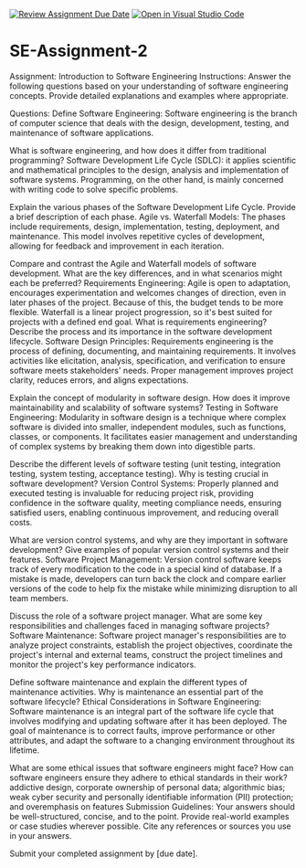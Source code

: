 [![Review Assignment Due Date](https://classroom.github.com/assets/deadline-readme-button-24ddc0f5d75046c5622901739e7c5dd533143b0c8e959d652212380cedb1ea36.svg)](https://classroom.github.com/a/-ucQIGTc)
[![Open in Visual Studio Code](https://classroom.github.com/assets/open-in-vscode-718a45dd9cf7e7f842a935f5ebbe5719a5e09af4491e668f4dbf3b35d5cca122.svg)](https://classroom.github.com/online_ide?assignment_repo_id=15244094&assignment_repo_type=AssignmentRepo)
# SE-Assignment-2
Assignment: Introduction to Software Engineering
Instructions:
Answer the following questions based on your understanding of software engineering concepts. Provide detailed explanations and examples where appropriate.

Questions:
Define Software Engineering: Software engineering is the branch of computer science that deals with the design, development, testing, and maintenance of software applications.

What is software engineering, and how does it differ from traditional programming?
Software Development Life Cycle (SDLC): it applies scientific and mathematical principles to the design, analysis and implementation of software systems. Programming, on the other hand, is mainly concerned with writing code to solve specific problems.

Explain the various phases of the Software Development Life Cycle. Provide a brief description of each phase.
Agile vs. Waterfall Models: The phases include requirements, design, implementation, testing, deployment, and maintenance. This model involves repetitive cycles of development, allowing for feedback and improvement in each iteration.

Compare and contrast the Agile and Waterfall models of software development. What are the key differences, and in what scenarios might each be preferred?
Requirements Engineering:
Agile is open to adaptation, encourages experimentation and welcomes changes of direction, even in later phases of the project. Because of this, the budget tends to be more flexible. Waterfall is a linear project progression, so it's best suited for projects with a defined end goal.
What is requirements engineering? Describe the process and its importance in the software development lifecycle.
Software Design Principles: Requirements engineering is the process of defining, documenting, and maintaining requirements. It involves activities like elicitation, analysis, specification, and verification to ensure software meets stakeholders' needs. Proper management improves project clarity, reduces errors, and aligns expectations.

Explain the concept of modularity in software design. How does it improve maintainability and scalability of software systems?
Testing in Software Engineering: Modularity in software design is a technique where complex software is divided into smaller, independent modules, such as functions, classes, or components. It facilitates easier management and understanding of complex systems by breaking them down into digestible parts.

Describe the different levels of software testing (unit testing, integration testing, system testing, acceptance testing). Why is testing crucial in software development?
Version Control Systems: Properly planned and executed testing is invaluable for reducing project risk, providing confidence in the software quality, meeting compliance needs, ensuring satisfied users, enabling continuous improvement, and reducing overall costs.

What are version control systems, and why are they important in software development? Give examples of popular version control systems and their features.
Software Project Management: Version control software keeps track of every modification to the code in a special kind of database. If a mistake is made, developers can turn back the clock and compare earlier versions of the code to help fix the mistake while minimizing disruption to all team members.

Discuss the role of a software project manager. What are some key responsibilities and challenges faced in managing software projects?
Software Maintenance: Software project manager's responsibilities are to analyze project constraints, establish the project objectives, coordinate the project's internal and external teams, construct the project timelines and monitor the project's key performance indicators.

Define software maintenance and explain the different types of maintenance activities. Why is maintenance an essential part of the software lifecycle?
Ethical Considerations in Software Engineering: Software maintenance is an integral part of the software life cycle that involves modifying and updating software after it has been deployed. The goal of maintenance is to correct faults, improve performance or other attributes, and adapt the software to a changing environment throughout its lifetime.

What are some ethical issues that software engineers might face? How can software engineers ensure they adhere to ethical standards in their work? 
addictive design,
corporate ownership of personal data;
algorithmic bias;
weak cyber security and personally identifiable information (PII) protection; and
overemphasis on features
Submission Guidelines:
Your answers should be well-structured, concise, and to the point.
Provide real-world examples or case studies wherever possible.
Cite any references or sources you use in your answers.

Submit your completed assignment by [due date].
